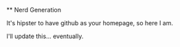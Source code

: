 ** Nerd Generation

It's hipster to have github as your homepage, so here I am.

I'll update this... eventually.
